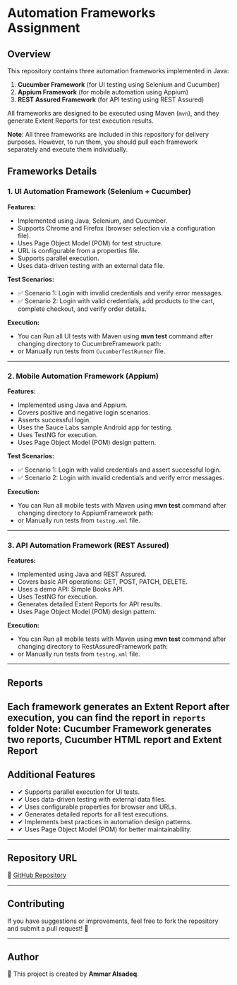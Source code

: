 # Automation Frameworks Assignment

## Overview

This repository contains three automation frameworks implemented in Java:

1. **Cucumber Framework** (for UI testing using Selenium and Cucumber)
2. **Appium Framework** (for mobile automation using Appium)
3. **REST Assured Framework** (for API testing using REST Assured)

All frameworks are designed to be executed using Maven (`mvn`), and they generate Extent Reports for test execution results.

**Note**: All three frameworks are included in this repository for delivery purposes. However, to run them, you should pull each framework separately and execute them individually.

## Frameworks Details

### 1. UI Automation Framework (Selenium + Cucumber)

**Features:**
- Implemented using Java, Selenium, and Cucumber.
- Supports Chrome and Firefox (browser selection via a configuration file).
- Uses Page Object Model (POM) for test structure.
- URL is configurable from a properties file.
- Supports parallel execution.
- Uses data-driven testing with an external data file.

**Test Scenarios:**
- ✅ Scenario 1: Login with invalid credentials and verify error messages.
- ✅ Scenario 2: Login with valid credentials, add products to the cart, complete checkout, and verify order details.

**Execution:**
- You can Run all UI tests with Maven using **mvn test** command after changing directory to CucumbreFramework path:
- or Manually run tests from `CucumberTestRunner` file.

---

### 2. Mobile Automation Framework (Appium)

**Features:**
- Implemented using Java and Appium.
- Covers positive and negative login scenarios.
- Asserts successful login.
- Uses the Sauce Labs sample Android app for testing.
- Uses TestNG for execution.
- Uses Page Object Model (POM) design pattern.

**Test Scenarios:**
- ✅ Scenario 1: Login with valid credentials and assert successful login.
- ✅ Scenario 2: Login with invalid credentials and verify error messages.

**Execution:**
- You can Run all mobile tests with Maven using **mvn test** command after changing directory to AppiumFramework path:
- or Manually run tests from `testng.xml` file.

---

### 3. API Automation Framework (REST Assured)

**Features:**
- Implemented using Java and REST Assured.
- Covers basic API operations: GET, POST, PATCH, DELETE.
- Uses a demo API: Simple Books API.
- Uses TestNG for execution.
- Generates detailed Extent Reports for API results.
- Uses Page Object Model (POM) design pattern.

**Execution:**
- You can Run all mobile tests with Maven using **mvn test** command after changing directory to RestAssuredFramework path:
- or Manually run tests from `testng.xml` file.

---

## Reports

Each framework generates an Extent Report after execution, you can find the report in `reports` folder
**Note**: Cucumber Framework generates two reports, Cucumber HTML report and Extent Report
---

## Additional Features

- ✔ Supports parallel execution for UI tests.
- ✔ Uses data-driven testing with external data files.
- ✔ Uses configurable properties for browser and URLs.
- ✔ Generates detailed reports for all test executions.
- ✔ Implements best practices in automation design patterns.
- ✔ Uses Page Object Model (POM) for better maintainability.

---

## Repository URL

📌 [GitHub Repository](https://github.com/AmmarAlSadeq/AutomationFrameworks)

---

## Contributing

If you have suggestions or improvements, feel free to fork the repository and submit a pull request! 🚀

---

## Author

📌 This project is created by **Ammar Alsadeq**.